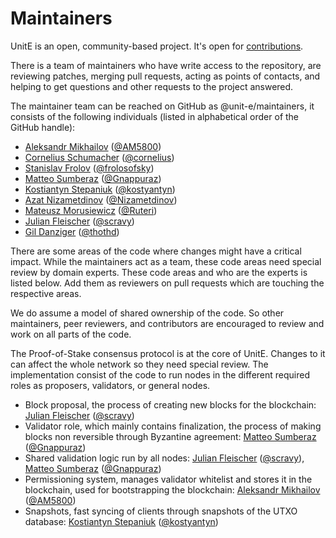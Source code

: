 # Maintainers

UnitE is an open, community-based project. It's open for
[contributions](CONTRIBUTING.md).

There is a team of maintainers who have write access to the repository, are
reviewing patches, merging pull requests, acting as points of contacts, and
helping to get questions and other requests to the project answered.

The maintainer team can be reached on GitHub as @unit-e/maintainers, it consists
of the following individuals (listed in alphabetical order of the GitHub
handle):

* [Aleksandr Mikhailov](https://github.com/AM5800)
  ([@AM5800](https://github.com/AM5800))
* [Cornelius Schumacher](https://github.com/cornelius)
  ([@cornelius](https://github.com/cornelius))
* [Stanislav Frolov](https://github.com/frolosofsky)
  ([@frolosofsky](https://github.com/frolosofsky))
* [Matteo Sumberaz](https://github.com/Gnappuraz)
  ([@Gnappuraz](https://github.com/Gnappuraz))
* [Kostiantyn Stepaniuk](https://github.com/kostyantyn)
  ([@kostyantyn](https://github.com/kostyantyn))
* [Azat Nizametdinov](https://github.com/Nizametdinov)
  ([@Nizametdinov](https://github.com/Nizametdinov))
* [Mateusz Morusiewicz](https://github.com/Ruteri)
  ([@Ruteri](https://github.com/Ruteri))
* [Julian Fleischer](https://github.com/scravy)
  ([@scravy](https://github.com/scravy))
* [Gil Danziger](https://github.com/thothd)
  ([@thothd](https://github.com/thothd))

There are some areas of the code where changes might have a critical impact.
While the maintainers act as a team, these code areas need special review by
domain experts. These code areas and who are the experts is listed below. Add
them as reviewers on pull requests which are touching the respective areas.

We do assume a model of shared ownership of the code. So other maintainers, peer
reviewers, and contributors are encouraged to review and work on all parts of
the code.

The Proof-of-Stake consensus protocol is at the core of UnitE. Changes to it
can affect the whole network so they need special review. The implementation
consist of the code to run nodes in the different required roles as proposers,
validators, or general nodes.

* Block proposal, the process of creating new blocks for the blockchain: [Julian
  Fleischer](https://github.com/scravy) ([@scravy](https://github.com/scravy))
* Validator role, which mainly contains finalization, the process of making
  blocks non reversible through Byzantine agreement: [Matteo
  Sumberaz](https://github.com/Gnappuraz)
  ([@Gnappuraz](https://github.com/Gnappuraz))
* Shared validation logic run by all nodes:  [Julian
  Fleischer](https://github.com/scravy) ([@scravy](https://github.com/scravy)),
  [Matteo Sumberaz](https://github.com/Gnappuraz)
  ([@Gnappuraz](https://github.com/Gnappuraz))
* Permissioning system, manages validator whitelist and stores it in the
  blockchain, used for bootstrapping the blockchain: [Aleksandr
  Mikhailov](https://github.com/AM5800) ([@AM5800](https://github.com/AM5800))
* Snapshots, fast syncing of clients through snapshots of the UTXO database:
  [Kostiantyn Stepaniuk](https://github.com/kostyantyn)
  ([@kostyantyn](https://github.com/kostyantyn))
